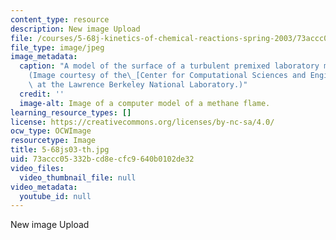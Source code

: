 ```yaml
---
content_type: resource
description: New image Upload
file: /courses/5-68j-kinetics-of-chemical-reactions-spring-2003/73accc05332bcd8ecfc9640b0102de32_5-68js03-th.jpg
file_type: image/jpeg
image_metadata:
  caption: "A model of the surface of a turbulent premixed laboratory methane flame.\_\
    (Image courtesy of the\_[Center for Computational Sciences and Engineering](http://seesar.lbl.gov/ccse/index.html)\
    \ at the Lawrence Berkeley National Laboratory.)"
  credit: ''
  image-alt: Image of a computer model of a methane flame.
learning_resource_types: []
license: https://creativecommons.org/licenses/by-nc-sa/4.0/
ocw_type: OCWImage
resourcetype: Image
title: 5-68js03-th.jpg
uid: 73accc05-332b-cd8e-cfc9-640b0102de32
video_files:
  video_thumbnail_file: null
video_metadata:
  youtube_id: null
---
```

New image Upload